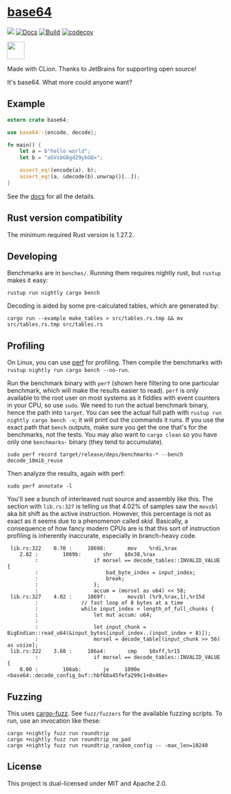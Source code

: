 [base64](https://crates.io/crates/base64)
===

[![](https://img.shields.io/crates/v/base64.svg)](https://crates.io/crates/base64) [![Docs](https://docs.rs/base64/badge.svg)](https://docs.rs/base64) [![Build](https://travis-ci.org/alicemaz/rust-base64.svg?branch=master)](https://travis-ci.org/alicemaz/rust-base64) [![codecov](https://codecov.io/gh/alicemaz/rust-base64/branch/master/graph/badge.svg)](https://codecov.io/gh/alicemaz/rust-base64)

<a href="https://www.jetbrains.com/?from=rust-base64"><img src="/icon_CLion.svg" height="40px"/></a>

Made with CLion. Thanks to JetBrains for supporting open source!

It's base64. What more could anyone want?

Example
---

```rust
extern crate base64;

use base64::{encode, decode};

fn main() {
    let a = b"hello world";
    let b = "aGVsbG8gd29ybGQ=";

    assert_eq!(encode(a), b);
    assert_eq!(a, &decode(b).unwrap()[..]);
}
```

See the [docs](https://docs.rs/base64) for all the details.

Rust version compatibility
---

The minimum required Rust version is 1.27.2.

Developing
---

Benchmarks are in `benches/`. Running them requires nightly rust, but `rustup` makes it easy:

```
rustup run nightly cargo bench
```

Decoding is aided by some pre-calculated tables, which are generated by:

```
cargo run --example make_tables > src/tables.rs.tmp && mv src/tables.rs.tmp src/tables.rs
```

Profiling
---

On Linux, you can use [perf](https://perf.wiki.kernel.org/index.php/Main_Page) for profiling. Then compile the benchmarks with `rustup nightly run cargo bench --no-run`.

Run the benchmark binary with `perf` (shown here filtering to one particular benchmark, which will make the results easier to read). `perf` is only available to the root user on most systems as it fiddles with event counters in your CPU, so use `sudo`. We need to run the actual benchmark binary, hence the path into `target`. You can see the actual full path with `rustup run nightly cargo bench -v`; it will print out the commands it runs. If you use the exact path that `bench` outputs, make sure you get the one that's for the benchmarks, not the tests. You may also want to `cargo clean` so you have only one `benchmarks-` binary (they tend to accumulate).

```
sudo perf record target/release/deps/benchmarks-* --bench decode_10mib_reuse
```

Then analyze the results, again with perf:

```
sudo perf annotate -l
```

You'll see a bunch of interleaved rust source and assembly like this. The section with `lib.rs:327` is telling us that 4.02% of samples saw the `movzbl` aka bit shift as the active instruction. However, this percentage is not as exact as it seems due to a phenomenon called *skid*. Basically, a consequence of how fancy modern CPUs are is that this sort of instruction profiling is inherently inaccurate, especially in branch-heavy code.

```
 lib.rs:322    0.70 :     10698:       mov    %rdi,%rax
    2.82 :        1069b:       shr    $0x38,%rax
         :                  if morsel == decode_tables::INVALID_VALUE {
         :                      bad_byte_index = input_index;
         :                      break;
         :                  };
         :                  accum = (morsel as u64) << 58;
 lib.rs:327    4.02 :     1069f:       movzbl (%r9,%rax,1),%r15d
         :              // fast loop of 8 bytes at a time
         :              while input_index < length_of_full_chunks {
         :                  let mut accum: u64;
         :
         :                  let input_chunk = BigEndian::read_u64(&input_bytes[input_index..(input_index + 8)]);
         :                  morsel = decode_table[(input_chunk >> 56) as usize];
 lib.rs:322    3.68 :     106a4:       cmp    $0xff,%r15
         :                  if morsel == decode_tables::INVALID_VALUE {
    0.00 :        106ab:       je     1090e <base64::decode_config_buf::hbf68a45fefa299c1+0x46e>
```


Fuzzing
---

This uses [cargo-fuzz](https://github.com/rust-fuzz/cargo-fuzz). See `fuzz/fuzzers` for the available fuzzing scripts. To run, use an invocation like these:

```
cargo +nightly fuzz run roundtrip
cargo +nightly fuzz run roundtrip_no_pad
cargo +nightly fuzz run roundtrip_random_config -- -max_len=10240
```


License
---

This project is dual-licensed under MIT and Apache 2.0.
